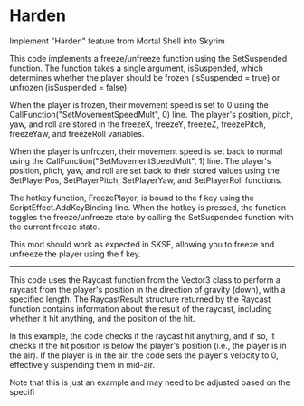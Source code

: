 # Harden
Implement "Harden" feature from Mortal Shell into Skyrim

This code implements a freeze/unfreeze function using the SetSuspended function. The function takes a single argument, isSuspended, which determines whether the player should be frozen (isSuspended = true) or unfrozen (isSuspended = false).

When the player is frozen, their movement speed is set to 0 using the CallFunction("SetMovementSpeedMult", 0) line. The player's position, pitch, yaw, and roll are stored in the freezeX, freezeY, freezeZ, freezePitch, freezeYaw, and freezeRoll variables.

When the player is unfrozen, their movement speed is set back to normal using the CallFunction("SetMovementSpeedMult", 1) line. The player's position, pitch, yaw, and roll are set back to their stored values using the SetPlayerPos, SetPlayerPitch, SetPlayerYaw, and SetPlayerRoll functions.

The hotkey function, FreezePlayer, is bound to the f key using the ScriptEffect.AddKeyBinding line. When the hotkey is pressed, the function toggles the freeze/unfreeze state by calling the SetSuspended function with the current freeze state.

This mod should work as expected in SKSE, allowing you to freeze and unfreeze the player using the f key. 

----------------

This code uses the Raycast function from the Vector3 class to perform a raycast from the player's position in the direction of gravity (down), with a specified length. The RaycastResult structure returned by the Raycast function contains information about the result of the raycast, including whether it hit anything, and the position of the hit.

In this example, the code checks if the raycast hit anything, and if so, it checks if the hit position is below the player's position (i.e., the player is in the air). If the player is in the air, the code sets the player's velocity to 0, effectively suspending them in mid-air.

Note that this is just an example and may need to be adjusted based on the specifi
